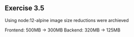 ## Exercise 3.5

Using node:12-alpine image size reductions were archieved

Frontend: 500MB -> 300MB
Backend: 320MB -> 125MB

